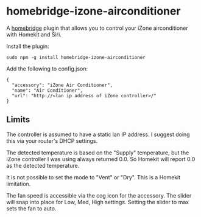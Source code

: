 # homebridge-izone-airconditioner
A [homebridge](https://github.com/nfarina/homebridge) plugin that allows you to control your iZone airconditioner with Homekit and Siri.

Install the plugin:

    sudo npm -g install homebridge-izone-airconditioner

Add the following to config.json:

    {
      "accessory": "iZone Air Conditioner",
      "name": "Air Conditioner",
      "url": "http://<lan ip address of iZone controller>/"
    }

## Limits

The controller is assumed to have a static lan IP address. I suggest doing this via your router's DHCP settings.

The detected temperature is based on the "Supply" temperature, but the iZone controller I was using always returned 0.0. So Homekit will report 0.0 as the detected temperature.

It is not possible to set the mode to "Vent" or "Dry". This is a Homekit limitation.

The fan speed is accessible via the cog icon for the accessory. The slider will snap into place for Low, Med, High settings. Setting the slider to max sets the fan to auto.
